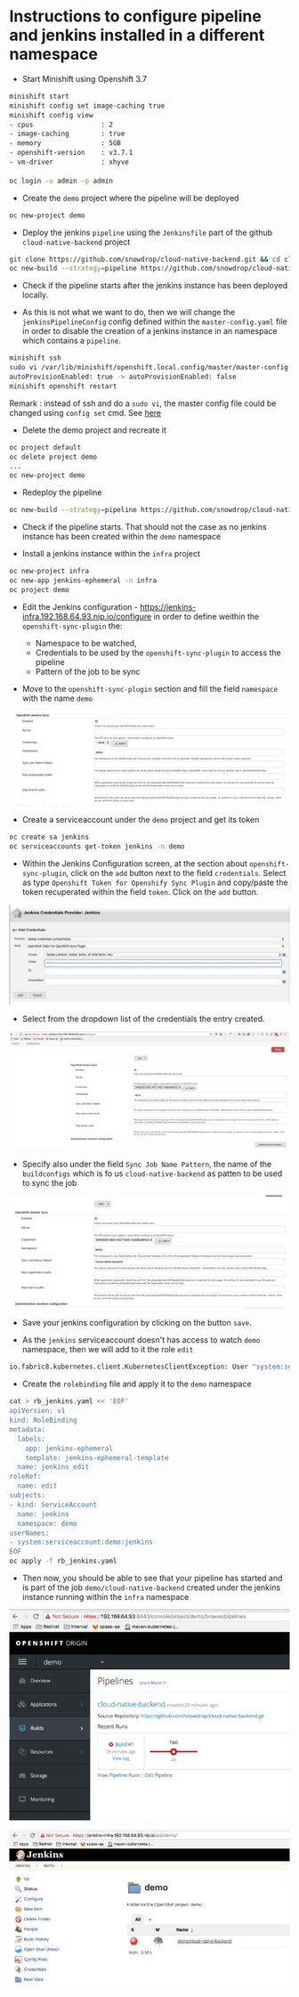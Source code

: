 # Instructions to configure pipeline and jenkins installed in a different namespace

- Start Minishift using Openshift 3.7
```bash
minishift start
minishift config set image-caching true
minishift config view 
- cpus                 : 2
- image-caching        : true
- memory               : 5GB
- openshift-version    : v3.7.1
- vm-driver            : xhyve

oc login -u admin -p admin
```

- Create the `demo` project where the pipeline will be deployed

```bash
oc new-project demo
```

- Deploy the jenkins `pipeline` using the `Jenkinsfile` part of the github `cloud-native-backend` project 

```bash
git clone https://github.com/snowdrop/cloud-native-backend.git && cd cloud-native-backen
oc new-build --strategy=pipeline https://github.com/snowdrop/cloud-native-backend.git
```

- Check if the pipeline starts after the jenkins instance has been deployed locally.

- As this is not what we want to do, then we will change the `jenkinsPipelineConfig` config defined within the `master-config.yaml` file 
  in order to disable the creation of a jenkins instance in an namespace which contains a `pipeline`.
  
```bash
minishift ssh
sudo vi /var/lib/minishift/openshift.local.config/master/master-config.yaml 
autoProvisionEnabled: true -> autoProvisionEnabled: false
minishift openshift restart
```  

Remark : instead of ssh and do a `sudo vi`, the master config file could be changed using `config set` cmd. See [here](https://docs.openshift.org/latest/minishift/openshift/openshift-client-binary.html#update-openshift-config)

- Delete the demo project and recreate it

```bash
oc project default
oc delete project demo
...
oc new-project demo
```

- Redeploy the pipeline

```bash
oc new-build --strategy=pipeline https://github.com/snowdrop/cloud-native-backend.git
```
- Check if the pipeline starts. That should not the case as no jenkins instance has been created within the `demo` namespace

- Install a jenkins instance within the `infra` project

```bash
oc new-project infra
oc new-app jenkins-ephemeral -n infra
oc project demo
```
- Edit the Jenkins configuration - https://jenkins-infra.192.168.64.93.nip.io/configure in order to define weithin the `openshift-sync-plugin` the: 
  - Namespace to be watched,
  - Credentials to be used by the `openshift-sync-plugin` to access the pipeline
  - Pattern of the job to be sync
  
- Move to the `openshift-sync-plugin` section and fill the field `namespace` with the name `demo`

![](image/sync-plugin-1.png)

- Create a serviceaccount under the `demo` project and get its token

```bash
oc create sa jenkins
oc serviceaccounts get-token jenkins -n demo
```

- Within the Jenkins Configuration screen, at the section about `openshift-sync-plugin`, click on the `add` button next to the field `credentials`.
  Select as type `Openshift Token for Openshify Sync Plugin` and copy/paste the token recuperated within the field `token`. Click on the `add` button.
  
![](image/add-token-credential.png)

-  Select from the dropdown list of the credentials the entry created.

![](image/select-credential.png)  

- Specify also under the field `Sync Job Name Pattern`, the name of the `buildconfigs` which is fo us `cloud-native-backend` as patten to be used to sync the job

![](image/sync-job-pattern.png) 

- Save your jenkins configuration by clicking on the button `save`.

- As the `jenkins` serviceaccount doesn't has access to watch `demo` namespace, then we will add to it the role `edit`

```bash
io.fabric8.kubernetes.client.KubernetesClientException: User "system:serviceaccount:demo:jenkins" cannot watch configmaps in the namespace "demo": User 
```

- Create the `rolebinding` file and apply it to the `demo` namespace

```bash
cat > rb_jenkins.yaml << 'EOF'
apiVersion: v1
kind: RoleBinding
metadata:
  labels:
    app: jenkins-ephemeral
    template: jenkins-ephemeral-template
  name: jenkins_edit
roleRef:
  name: edit
subjects:
- kind: ServiceAccount
  name: jenkins
  namespace: demo
userNames:
- system:serviceaccount:demo:jenkins
EOF
oc apply -f rb_jenkins.yaml 
```

- Then now, you should be able to see that your pipeline has started and is part of the job `demo/cloud-native-backend` created under the jenkins instance
  running within the `infra` namespace

![](image/pipeline-started.png) 

![](image/job-created.png) 




